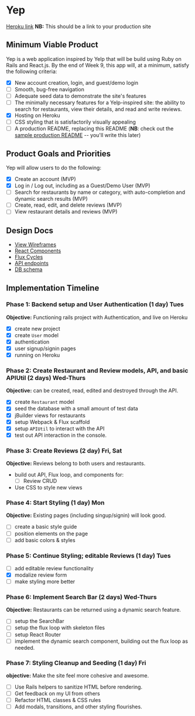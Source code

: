 # Yep

[Heroku link][heroku] **NB:** This should be a link to your production site

[heroku]: https://yepp.herokuapp.com

## Minimum Viable Product

Yep is a web application inspired by Yelp that will be build using Ruby on Rails and React.js.  By the end of Week 9, this app will, at a minimum, satisfy the following criteria:

- [x] New account creation, login, and guest/demo login
- [ ] Smooth, bug-free navigation
- [ ] Adequate seed data to demonstrate the site's features
- [ ] The minimally necessary features for a Yelp-inspired site: the ability to search for restaurants, view their details, and read and write reviews.
- [x] Hosting on Heroku
- [ ] CSS styling that is satisfactorily visually appealing
- [ ] A production README, replacing this README (**NB**: check out the [sample production README](https://github.com/appacademy/sample-project-proposal/blob/master/docs/production_readme.md) -- you'll write this later)

## Product Goals and Priorities

Yep will allow users to do the following:

<!-- This is a Markdown checklist. Use it to keep track of your
progress. Put an x between the brackets for a checkmark: [x] -->

- [x] Create an account (MVP)
- [x] Log in / Log out, including as a Guest/Demo User (MVP)
- [ ] Search for restaurants by name or category, with auto-completion and dynamic search results (MVP)
- [ ] Create, read, edit, and delete reviews (MVP)
- [ ] View restaurant details and reviews (MVP)

## Design Docs
* [View Wireframes][views]
* [React Components][components]
* [Flux Cycles][flux-cycles]
* [API endpoints][api-endpoints]
* [DB schema][schema]

[views]: ./docs/views.md
[components]: ./docs/components.md
[flux-cycles]: ./docs/flux-cycles.md
[api-endpoints]: ./docs/api-endpoints.md
[schema]: ./docs/schema.md

## Implementation Timeline

### Phase 1: Backend setup and User Authentication (1 day) Tues

**Objective:** Functioning rails project with Authentication, and live on Heroku

- [x] create new project
- [x] create `User` model
- [x] authentication
- [x] user signup/signin pages
- [x] running on Heroku

### Phase 2: Create Restaurant and Review models, API, and basic APIUtil (2 days) Wed-Thurs

**Objective:**  can be created, read, edited and destroyed through
the API.

- [x] create `Restaurant` model
- [x] seed the database with a small amount of test data
- [x] jBuilder views for restaurants
- [x] setup Webpack & Flux scaffold
- [x] setup `APIUtil` to interact with the API
- [x] test out API interaction in the console.

### Phase 3: Create Reviews (2 day) Fri, Sat

**Objective:** Reviews belong to both users and restaurants.

- build out API, Flux loop, and components for:
  - [ ] Review CRUD
- Use CSS to style new views

### Phase 4: Start Styling (1 day) Mon

**Objective:** Existing pages (including singup/signin) will look good.

- [ ] create a basic style guide
- [ ] position elements on the page
- [ ] add basic colors & styles

### Phase 5: Continue Styling; editable Reviews (1 day) Tues

- [ ] add editable review functionality
- [x] modalize review form
- [ ] make styling more better

### Phase 6: Implement Search Bar (2 days) Wed-Thurs

**Objective:** Restaurants can be returned using a dynamic search feature.
- [ ] setup the SearchBar
- [ ] setup the flux loop with skeleton files
- [ ] setup React Router
- [ ] implement the dynamic search component, building out the flux loop as needed.

### Phase 7:  Styling Cleanup and Seeding (1 day) Fri

**objective:** Make the site feel more cohesive and awesome.

- [ ] Use Rails helpers to sanitize HTML before rendering.
- [ ] Get feedback on my UI from others
- [ ] Refactor HTML classes & CSS rules
- [ ] Add modals, transitions, and other styling flourishes.
